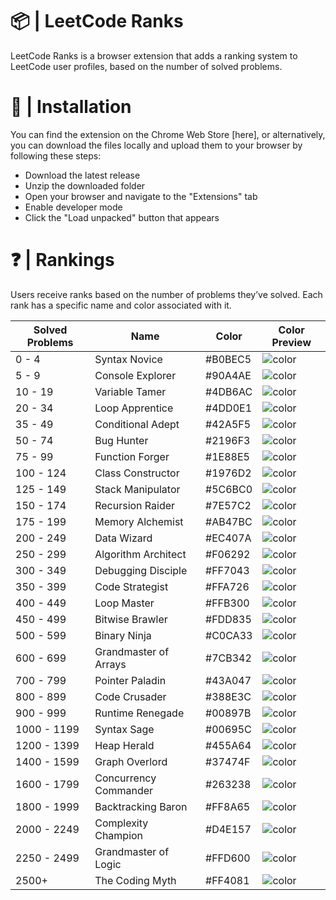 # 📦 | LeetCode Ranks
LeetCode Ranks is a browser extension that adds a ranking system to LeetCode user profiles, based on the number of solved problems.

# 🚀 | Installation
You can find the extension on the Chrome Web Store [here], or alternatively, you can download the files locally and upload them to your browser by following these steps:
- Download the latest release
- Unzip the downloaded folder
- Open your browser and navigate to the "Extensions" tab
- Enable developer mode
- Click the "Load unpacked" button that appears

# ❓ | Rankings
Users receive ranks based on the number of problems they’ve solved.
Each rank has a specific name and color associated with it.

| Solved Problems    | Name                     | Color      | Color Preview        |
| ------------------- | ------------------------- | ---------- | -------------- |
| 0 - 4               | Syntax Novice             | #B0BEC5    | ![color](https://placehold.co/20x20/B0BEC5/FFFFFF.png) |
| 5 - 9               | Console Explorer          | #90A4AE    | ![color](https://placehold.co/20x20/90A4AE/FFFFFF.png) |
| 10 - 19             | Variable Tamer            | #4DB6AC    | ![color](https://placehold.co/20x20/4DB6AC/FFFFFF.png) |
| 20 - 34             | Loop Apprentice           | #4DD0E1    | ![color](https://placehold.co/20x20/4DD0E1/FFFFFF.png) |
| 35 - 49             | Conditional Adept         | #42A5F5    | ![color](https://placehold.co/20x20/42A5F5/FFFFFF.png) |
| 50 - 74             | Bug Hunter                | #2196F3    | ![color](https://placehold.co/20x20/2196F3/FFFFFF.png) |
| 75 - 99             | Function Forger           | #1E88E5    | ![color](https://placehold.co/20x20/1E88E5/FFFFFF.png) |
| 100 - 124           | Class Constructor         | #1976D2    | ![color](https://placehold.co/20x20/1976D2/FFFFFF.png) |
| 125 - 149           | Stack Manipulator         | #5C6BC0    | ![color](https://placehold.co/20x20/5C6BC0/FFFFFF.png) |
| 150 - 174           | Recursion Raider          | #7E57C2    | ![color](https://placehold.co/20x20/7E57C2/FFFFFF.png) |
| 175 - 199           | Memory Alchemist          | #AB47BC    | ![color](https://placehold.co/20x20/AB47BC/FFFFFF.png) |
| 200 - 249           | Data Wizard               | #EC407A    | ![color](https://placehold.co/20x20/EC407A/FFFFFF.png) |
| 250 - 299           | Algorithm Architect       | #F06292    | ![color](https://placehold.co/20x20/F06292/FFFFFF.png) |
| 300 - 349           | Debugging Disciple        | #FF7043    | ![color](https://placehold.co/20x20/FF7043/FFFFFF.png) |
| 350 - 399           | Code Strategist           | #FFA726    | ![color](https://placehold.co/20x20/FFA726/FFFFFF.png) |
| 400 - 449           | Loop Master               | #FFB300    | ![color](https://placehold.co/20x20/FFB300/FFFFFF.png) |
| 450 - 499           | Bitwise Brawler           | #FDD835    | ![color](https://placehold.co/20x20/FDD835/FFFFFF.png) |
| 500 - 599           | Binary Ninja              | #C0CA33    | ![color](https://placehold.co/20x20/C0CA33/FFFFFF.png) |
| 600 - 699           | Grandmaster of Arrays     | #7CB342    | ![color](https://placehold.co/20x20/7CB342/FFFFFF.png) |
| 700 - 799           | Pointer Paladin           | #43A047    | ![color](https://placehold.co/20x20/43A047/FFFFFF.png) |
| 800 - 899           | Code Crusader             | #388E3C    | ![color](https://placehold.co/20x20/388E3C/FFFFFF.png) |
| 900 - 999           | Runtime Renegade          | #00897B    | ![color](https://placehold.co/20x20/00897B/FFFFFF.png) |
| 1000 - 1199         | Syntax Sage               | #00695C    | ![color](https://placehold.co/20x20/00695C/FFFFFF.png) |
| 1200 - 1399         | Heap Herald               | #455A64    | ![color](https://placehold.co/20x20/455A64/FFFFFF.png) |
| 1400 - 1599         | Graph Overlord            | #37474F    | ![color](https://placehold.co/20x20/37474F/FFFFFF.png) |
| 1600 - 1799         | Concurrency Commander     | #263238    | ![color](https://placehold.co/20x20/263238/FFFFFF.png) |
| 1800 - 1999         | Backtracking Baron        | #FF8A65    | ![color](https://placehold.co/20x20/FF8A65/FFFFFF.png) |
| 2000 - 2249         | Complexity Champion       | #D4E157    | ![color](https://placehold.co/20x20/D4E157/FFFFFF.png) |
| 2250 - 2499         | Grandmaster of Logic      | #FFD600    | ![color](https://placehold.co/20x20/FFD600/FFFFFF.png) |
| 2500+               | The Coding Myth           | #FF4081    | ![color](https://placehold.co/20x20/FF4081/FFFFFF.png) |




